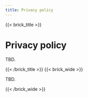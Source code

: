```yaml
---
title: Privacy policy
---
```

{{< brick_title >}}

# Privacy policy

TBD.

{{< /brick_title >}}
{{< brick_wide >}}

TBD.

{{< /brick_wide >}}
